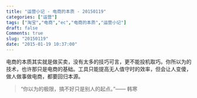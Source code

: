 ```yaml
---
title: "运营小记 - 电商的本质 - 20150119"
categories: ["运营"]
tags: ["淘宝","电商","ec","电商的本质","运营小记"]
draft: false
Comments: true
slug: "20150119"
date: "2015-01-19 10:37:00"
---
```


电商的本质其实就是做买卖，没有太多的技巧可言，更不能投机取巧。你所以为的技术，也许那只是电商的基础。工具只能提高无人值守时的效率，但会让人变傻，做人做事做电商，都要回归本源。
> “你以为的极限，搞不好只是别人的起点。”—— 韩寒

